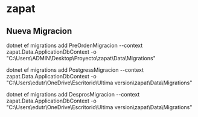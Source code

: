 # zapat

## Nueva Migracion

dotnet ef migrations add PreOrdenMigracion --context zapat.Data.ApplicationDbContext -o "C:\Users\ADMIN\Desktop\Proyecto\zapat\Data\Migrations"

dotnet ef migrations add PostgressMigracion --context zapat.Data.ApplicationDbContext -o "C:\Users\edutr\OneDrive\Escritorio\Ultima version\zapat\Data\Migrations"

dotnet ef migrations add DesprosMigracion --context zapat.Data.ApplicationDbContext -o "C:\Users\edutr\OneDrive\Escritorio\Ultima version\zapat\Data\Migrations"